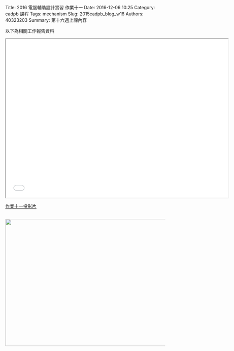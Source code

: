 Title: 2016 電腦輔助設計實習 作業十一
Date: 2016-12-06 10:25
Category: cadpb 課程
Tags: mechanism
Slug: 2015cadpb_blog_w16
Authors: 40323203
Summary: 第十六週上課內容

以下為相關工作報告資料

<iframe src="cadp_w16_lecture.html" width="700" height="500"></iframe>

<p><a href="cadp_w16_lecture.html" target="_blank">作業十一投影片</a></p>
<br>
<img src="https://copy.com/nrkO8KqxGTfSsFVR"  width="600" height="400">
</img>
<br>
